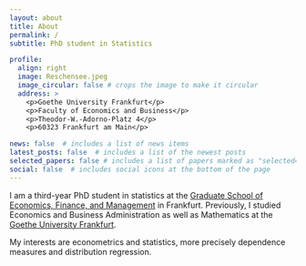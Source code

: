 ```yaml
---
layout: about
title: About
permalink: /
subtitle: PhD student in Statistics

profile:
  align: right
  image: Reschensee.jpeg
  image_circular: false # crops the image to make it circular
  address: >
    <p>Goethe University Frankfurt</p>
    <p>Faculty of Economics and Business</p>
    <p>Theodor-W.-Adorno-Platz 4</p>
    <p>60323 Frankfurt am Main</p>

news: false  # includes a list of news items
latest_posts: false  # includes a list of the newest posts
selected_papers: false # includes a list of papers marked as "selected={true}"
social: false  # includes social icons at the bottom of the page
---
```


I am a third-year PhD student in statistics at the [Graduate School of Economics, Finance, and Management](https://www.gsefm.eu/about-us.html) in Frankfurt. Previously, I studied Economics and Business Administration as well as Mathematics at the [Goethe University Frankfurt](https://www.uni-frankfurt.de/de?locale=de). 

My interests are econometrics and statistics, more precisely dependence measures and distribution regression.
